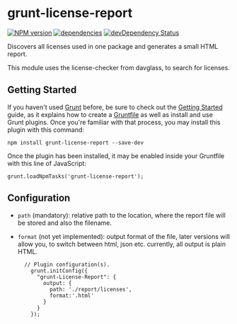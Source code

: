 # grunt-license-report
[![NPM version](https://badge.fury.io/js/grunt-license-report.svg)](http://badge.fury.io/js/grunt-license-report)
[![dependencies](https://david-dm.org/fkscorpion/grunt-license-report.svg)](https://david-dm.org/fkscorpion/grunt-license-report)
[![devDependency Status](https://david-dm.org/fkscorpion/grunt-license-report/dev-status.svg?theme=shields.io)](https://david-dm.org/fkscorpion/grunt-license-report#info=devDependencies)

Discovers all licenses used in one package and generates a small HTML report.

This module uses the license-checker from davglass, to search for licenses.

## Getting Started

If you haven't used [Grunt](http://gruntjs.com/) before, be sure to check out the [Getting Started](http://gruntjs.com/getting-started) guide, as it explains how to create a [Gruntfile](http://gruntjs.com/sample-gruntfile) as well as install and use Grunt plugins. Once you're familiar with that process, you may install this plugin with this command:


	npm install grunt-license-report --save-dev


Once the plugin has been installed, it may be enabled inside your Gruntfile with this line of JavaScript:

	grunt.loadNpmTasks('grunt-license-report');

## Configuration

- `path` (mandatory): relative path to the location, where the report file will be stored and also the filename.
- `format` (not yet implemented): output format of the file, later versions will allow you, to switch between html, json etc. currently, all output is plain HTML.

        // Plugin configuration(s).
		  grunt.initConfig({
		    "grunt-License-Report": {
		      output: {
		        path: './report/licenses',
		        format:'.html'
		      }
		    }
		  });

